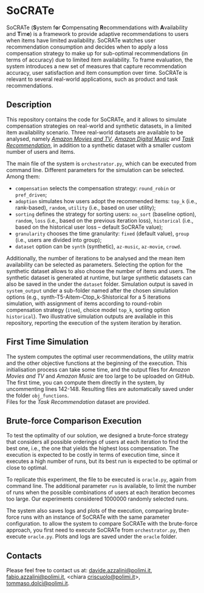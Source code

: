 # SoCRATe
SoCRATe (**S**ystem f**o**r **C**ompensating **R**ecommendations with **A**vailability and **T**im**e**) is a framework to provide adaptive recommendations to users when items have limited availability.
SoCRATe watches user recommendation consumption and decides when to apply a loss compensation strategy to make up for sub-optimal recommendations (in terms of accuracy) due to limited item availability.
To frame evaluation, the system introduces a new set of measures that capture recommendation accuracy, user satisfaction and item consumption over time.
SoCRATe is relevant to several real-world applications, such as product and task recommendations.

## Description
This repository contains the code for SoCRATe, and it allows to simulate compensation strategies on real-world and synthetic datasets, in a limited item availability scenario.
Three real-world datasets are available to be analysed, namely *[Amazon Movies and TV](https://jmcauley.ucsd.edu/data/amazon/)*, *[Amazon Digital Music](https://jmcauley.ucsd.edu/data/amazon/)* and *[Task Recommendation](https://link.springer.com/article/10.1007/s00778-022-00740-6)*, in addition to a synthetic dataset with a smaller custom number of users and items.

The main file of the system is `orchestrator.py`, which can be executed from command line.
Different parameters for the simulation can be selected. Among them:
- `compensation` selects the compensation strategy: `round_robin` or `pref_driven`;
- `adoption` simulates how users adopt the recommended items: `top_k` (i.e., rank-based), `random`, `utility` (i.e., based on user utility);
- `sorting` defines the strategy for sorting users: `no_sort` (baseline option), `random`, `loss` (i.e., based on the previous iteration loss), `historical` (i.e., based on the historical user loss – default SoCRATe value);
- `granularity` chooses the time granularity: `fixed` (default value), `group` (i.e., users are divided into group);
- `dataset` option can be `synth` (synthetic), `az-music`, `az-movie`, `crowd`.

Additionally, the number of iterations to be analysed and the mean item availability can be selected as parameters.
Selecting the option for the synthetic dataset allows to also choose the number of items and users. The synthetic dataset is generated at runtime, but large synthetic datasets can also be saved in the under the `dataset` folder.
Simulation output is saved in `system_output` under a sub-folder named after the chosen simulation options (e.g., synth-T5-Aitem-Ctop_k-Shistorical for a 5 iterations simulation, with assignment of items according to round-robin compensation strategy (`item`), choice model `top_k`, sorting option `historical`). Two illustrative simulation outputs are available in this repository, reporting the execution of the system iteration by iteration.  

## First Time Simulation
The system computes the optimal user recommendations, the utility matrix and the other objective functions at the beginning of the execution. This initialisation process can take some time, and the output files for *Amazon Movies and TV* and *Amazon Music* are too large to be uploaded on GitHub.
The first time, you can compute them directly in the system, by uncommenting lines 142-148. Resulting files are automatically saved under the folder `obj_functions`.  
Files for the *Task Recommendation* dataset are provided.

## Brute-force Comparison Execution
To test the optimality of our solution, we designed a brute-force strategy that considers all possible orderings of users at each iteration to find the best one, i.e., the one that yields the highest loss compensation.
The execution is expected to be costly in terms of execution time, since it executes a high number of runs, but its best run is expected to be optimal or close to optimal.

To replicate this experiment, the file to be executed is `oracle.py`, again from command line.
The additional parameter `run` is available, to limit the number of runs when the possible combinations of users at each iteration becomes too large.
Our experiments considered 1000000 randomly selected runs.  

The system also saves logs and plots of the execution, comparing brute-force runs with an instance of SoCRATe with the same parameter configuration.
to allow the system to compare SoCRATe with the brute-force approach, you first need to execute SoCRATe from `orchestrator.py`, then execute `oracle.py`.
Plots and logs are saved under the `oracle` folder.

## Contacts
Please feel free to contact us at: <davide.azzalini@polimi.it>, <fabio.azzalini@polimi.it>, <chiara criscuolo@polimi.it>, <tommaso.dolci@polimi.it>.
